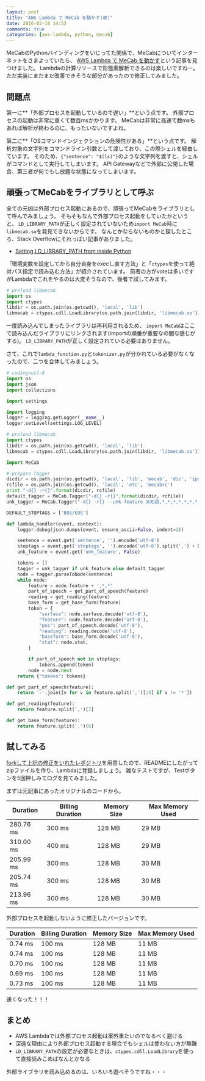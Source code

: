 ```yaml
---
layout: post
title: "AWS Lambda で MeCab を動かす(改)"
date: 2016-02-10 14:52
comments: true
categories: [aws-lambda, python, mecab]
---
```


MeCabのPythonバインディングをいじってた関係で、MeCabについてインターネットをさまよっていたら、
[AWS Lambda で MeCab を動かす](http://dev.classmethod.jp/cloud/aws-lambda-with-mecab/)という記事を見つけました。
Lambdaの計算リソースで形態素解析できるのは楽しいですねー。
ただ実装にまだまだ改善できそうな部分があったので修正してみました。


<!-- More -->

## 問題点

第一に**「外部プロセスを起動しているので遅い」**という点です。
外部プロセスの起動は非常に重くて数百msかかります。
MeCabは非常に高速で数msもあれば解析が終わるのに、もったいないですよね。

第二に**「OSコマンドインジェクションの危険性がある」**という点です。
解析対象の文字列をコマンドライン引数として渡しており、この際シェルを経由しています。
そのため、`{"sentence": "$(ls)"}`のような文字列を渡すと、シェルがコマンドとして実行してしまいます。
API Gatewayなどで外部に公開した場合、第三者が何でもし放題な状態になってしまいます。


## 頑張ってMeCabをライブラリとして呼ぶ

全ての元凶は外部プロセス起動にあるので、頑張ってMeCabをライブラリとして呼んでみましょう。
そもそもなんで外部プロセス起動をしていたかというと、
`LD_LIBRARY_PATH`が正しく設定されていないため`import MeCab`時に`libmecab.so`を発見できないからです。
なんとかならないものかと探したところ、Stack Overflowにそれっぽい記事がありました。

- [Setting LD_LIBRARY_PATH from inside Python](http://stackoverflow.com/questions/6543847/setting-ld-library-path-from-inside-python)

「環境変数を設定してから自分自身をexecし直す方法」と「`ctypes`を使って絶対パス指定で読み込む方法」が紹介されています。
前者の方がvoteは多いですがLambdaでこれをやるのは大変そうなので、後者で試してみます。

``` python lambda_function.py
# preload libmecab
import os
import ctypes
libdir = os.path.join(os.getcwd(), 'local', 'lib')
libmecab = ctypes.cdll.LoadLibrary(os.path.join(libdir, 'libmecab.so'))
```

一度読み込んでしまったライブラリは再利用されるため、
`import MeCab`はここで読み込んだライブラリにリンクされます(importの順番が重要なの闇な感じがする)。
`LD_LIBRARY_PATH`が正しく設定されている必要はありません。

さて、これで`lambda_function.py`と`tokenizer.py`が分かれている必要がなくなったので、二つを合体してみましょう。

``` python lambda_function.py
# coding=utf-8
import os
import json
import collections

import settings

import logging
logger = logging.getLogger(__name__)
logger.setLevel(settings.LOG_LEVEL)

# preload libmecab
import ctypes
libdir = os.path.join(os.getcwd(), 'local', 'lib')
libmecab = ctypes.cdll.LoadLibrary(os.path.join(libdir, 'libmecab.so'))

import MeCab

# prepare Tagger
dicdir = os.path.join(os.getcwd(), 'local', 'lib', 'mecab', 'dic', 'ipadic')
rcfile = os.path.join(os.getcwd(), 'local', 'etc', 'mecabrc')
print "-d{} -r{}".format(dicdir, rcfile)
default_tagger = MeCab.Tagger("-d{} -r{}".format(dicdir, rcfile))
unk_tagger = MeCab.Tagger("-d{} -r{} --unk-feature 未知語,*,*,*,*,*,*,*,*".format(dicdir, rcfile))

DEFAULT_STOPTAGS = ['BOS/EOS']

def lambda_handler(event, context):
    logger.debug(json.dumps(event, ensure_ascii=False, indent=2))

    sentence = event.get('sentence', '').encode('utf-8')
    stoptags = event.get('stoptags', '').encode('utf-8').split(',') + DEFAULT_STOPTAGS
    unk_feature = event.get('unk_feature', False)

    tokens = []
    tagger = unk_tagger if unk_feature else default_tagger
    node = tagger.parseToNode(sentence)
    while node:
        feature = node.feature + ',*,*'
        part_of_speech = get_part_of_speech(feature)
        reading = get_reading(feature)
        base_form = get_base_form(feature)
        token = {
            "surface": node.surface.decode('utf-8'),
            "feature": node.feature.decode('utf-8'),
            "pos": part_of_speech.decode('utf-8'),
            "reading": reading.decode('utf-8'),
            "baseform": base_form.decode('utf-8'),
            "stat": node.stat,
        }

        if part_of_speech not in stoptags:
            tokens.append(token)
        node = node.next
    return {"tokens": tokens}

def get_part_of_speech(feature):
    return '-'.join([v for v in feature.split(',')[:4] if v != '*'])

def get_reading(feature):
    return feature.split(',')[7]

def get_base_form(feature):
    return feature.split(',')[6]
```


## 試してみる

[forkして上記の修正をいれたレポジトリ](https://github.com/shogo82148/aws-lambda-ja-tokenizer)を用意したので、READMEにしたがってzipファイルを作り、Lambdaに登録しましょう。
雑なテストですが、Testボタンを5回押しみてログを見てみました。

まずは元記事にあったオリジナルのコードから。

| Duration | Billing Duration | Memory Size | Max Memory Used |
|---|---|---|---|
| 280.76 ms | 300 ms | 128 MB | 29 MB |
| 310.00 ms | 400 ms | 128 MB | 29 MB |
| 205.99 ms | 300 ms | 128 MB | 30 MB |
| 205.74 ms | 300 ms | 128 MB | 30 MB |
| 213.96 ms | 300 ms | 128 MB | 30 MB |

外部プロセスを起動しないように修正したバージョンです。

| Duration | Billing Duration | Memory Size | Max Memory Used |
|---|---|---|---|
| 0.74 ms | 100 ms | 128 MB | 11 MB |
| 0.74 ms | 100 ms | 128 MB | 11 MB |
| 0.70 ms | 100 ms | 128 MB | 11 MB |
| 0.69 ms | 100 ms | 128 MB | 11 MB |
| 0.73 ms | 100 ms | 128 MB | 11 MB |

速くなった！！！


## まとめ

- AWS Lambdaでは外部プロセス起動は案外重たいのでなるべく避ける
- 深遠な理由により外部プロセス起動する場合でもシェルは使わない方が無難
- `LD_LIBRARY_PATH`の設定が必要なときは、`ctypes.cdll.LoadLibrary`を使って直接読みこめばなんとかなる

外部ライブラリを読み込めるのは、いろいろ遊べそうですね・・・
